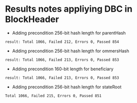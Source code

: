 # Results notes appliying DBC in BlockHeader


* Adding precondition 256-bit hash length for parentHash
``` 
result: Total 1066, Failed 212, Errors 0, Passed 854
```

* Adding precondition 256-bit hash length for ommersHash
``` 
result: Total 1066, Failed 213, Errors 0, Passed 853
```
* Adding precondition 160-bit length for beneficiary
``` 
result: Total 1066, Failed 213, Errors 0, Passed 853
```
* Adding precondition 256-bit hash length for stateRoot
``` 
Total 1066, Failed 215, Errors 0, Passed 851
``` 